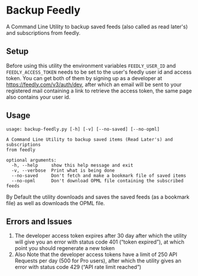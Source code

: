 # Backup Feedly
A Command Line Utility to backup saved feeds (also called as read later's) and subscriptions from feedly.

## Setup

Before using this utility the environment variables `FEEDLY_USER_ID` and `FEEDLY_ACCESS_TOKEN` needs to be set to the user's feedly user id and access token.
You can get both of them by signing up as a developer at https://feedly.com/v3/auth/dev, after which an email will be sent to your registered mail containing a link to retrieve the access token, the same page also contains your user id.

## Usage

    usage: backup-feedly.py [-h] [-v] [--no-saved] [--no-opml]
    
    A Command Line Utility to backup saved items (Read Later's) and subscriptions
    from feedly
    
    optional arguments:
      -h, --help     show this help message and exit
      -v, --verbose  Print what is being done
      --no-saved     Don't fetch and make a bookmark file of saved items
      --no-opml      Don't download OPML file containing the subscribed feeds


By Default the utility downloads and saves the saved feeds (as a bookmark file) as well as downloads the OPML file.

## Errors and Issues

1. The developer access token expires after 30 day after which the utility will give you an error with status code 401 (“token expired”), at which point you should regenerate a new token
2. Also Note that the developer access tokens have a limit of 250 API Requests per day (500 for Pro users), after which the utility gives an error with status code 429 (“API rate limit reached”)